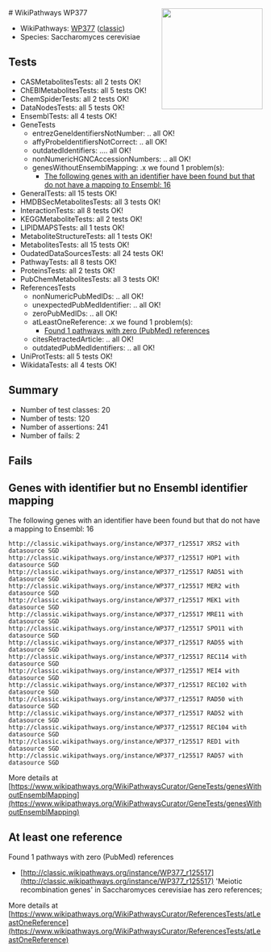 <img style="float: right; width: 200px" src="https://upload.wikimedia.org/wikipedia/commons/thumb/8/83/Wplogo_with_text_500.png/640px-Wplogo_with_text_500.png" />
# WikiPathways WP377

* WikiPathways: [WP377](https://wikipathways.org/pathways/WP377) ([classic](https://classic.wikipathways.org/instance/WP377))
* Species: Saccharomyces cerevisiae
## Tests
* CASMetabolitesTests: all 2 tests OK!
* ChEBIMetabolitesTests: all 5 tests OK!
* ChemSpiderTests: all 2 tests OK!
* DataNodesTests: all 5 tests OK!
* EnsemblTests: all 4 tests OK!
* GeneTests
    * entrezGeneIdentifiersNotNumber: .. all OK!
    * affyProbeIdentifiersNotCorrect: .. all OK!
    * outdatedIdentifiers: .... all OK!
    * nonNumericHGNCAccessionNumbers: .. all OK!
    * genesWithoutEnsemblMapping: .x we found 1 problem(s):
        * [The following genes with an identifier have been found but that do not have a mapping to Ensembl: 16](#c4e54313)
* GeneralTests: all 15 tests OK!
* HMDBSecMetabolitesTests: all 3 tests OK!
* InteractionTests: all 8 tests OK!
* KEGGMetaboliteTests: all 2 tests OK!
* LIPIDMAPSTests: all 1 tests OK!
* MetaboliteStructureTests: all 1 tests OK!
* MetabolitesTests: all 15 tests OK!
* OudatedDataSourcesTests: all 24 tests OK!
* PathwayTests: all 8 tests OK!
* ProteinsTests: all 2 tests OK!
* PubChemMetabolitesTests: all 3 tests OK!
* ReferencesTests
    * nonNumericPubMedIDs: .. all OK!
    * unexpectedPubMedIdentifier: .. all OK!
    * zeroPubMedIDs: .. all OK!
    * atLeastOneReference: .x we found 1 problem(s):
        * [Found 1 pathways with zero (PubMed) references](#d0a459f0)
    * citesRetractedArticle: .. all OK!
    * outdatedPubMedIdentifiers: .. all OK!
* UniProtTests: all 5 tests OK!
* WikidataTests: all 4 tests OK!


## Summary

* Number of test classes: 20
* Number of tests: 120
* Number of assertions: 241
* Number of fails: 2

## Fails

<a name="c4e54313" />

## Genes with identifier but no Ensembl identifier mapping

The following genes with an identifier have been found but that do not have a mapping to Ensembl: 16
```
http://classic.wikipathways.org/instance/WP377_r125517 XRS2 with datasource SGD
http://classic.wikipathways.org/instance/WP377_r125517 HOP1 with datasource SGD
http://classic.wikipathways.org/instance/WP377_r125517 RAD51 with datasource SGD
http://classic.wikipathways.org/instance/WP377_r125517 MER2 with datasource SGD
http://classic.wikipathways.org/instance/WP377_r125517 MEK1 with datasource SGD
http://classic.wikipathways.org/instance/WP377_r125517 MRE11 with datasource SGD
http://classic.wikipathways.org/instance/WP377_r125517 SPO11 with datasource SGD
http://classic.wikipathways.org/instance/WP377_r125517 RAD55 with datasource SGD
http://classic.wikipathways.org/instance/WP377_r125517 REC114 with datasource SGD
http://classic.wikipathways.org/instance/WP377_r125517 MEI4 with datasource SGD
http://classic.wikipathways.org/instance/WP377_r125517 REC102 with datasource SGD
http://classic.wikipathways.org/instance/WP377_r125517 RAD50 with datasource SGD
http://classic.wikipathways.org/instance/WP377_r125517 RAD52 with datasource SGD
http://classic.wikipathways.org/instance/WP377_r125517 REC104 with datasource SGD
http://classic.wikipathways.org/instance/WP377_r125517 RED1 with datasource SGD
http://classic.wikipathways.org/instance/WP377_r125517 RAD57 with datasource SGD
```

More details at [https://www.wikipathways.org/WikiPathwaysCurator/GeneTests/genesWithoutEnsemblMapping](https://www.wikipathways.org/WikiPathwaysCurator/GeneTests/genesWithoutEnsemblMapping)

<a name="d0a459f0" />

## At least one reference

Found 1 pathways with zero (PubMed) references

* [http://classic.wikipathways.org/instance/WP377_r125517](http://classic.wikipathways.org/instance/WP377_r125517) 'Meiotic recombination genes' in Saccharomyces cerevisiae has zero references; 


More details at [https://www.wikipathways.org/WikiPathwaysCurator/ReferencesTests/atLeastOneReference](https://www.wikipathways.org/WikiPathwaysCurator/ReferencesTests/atLeastOneReference)

